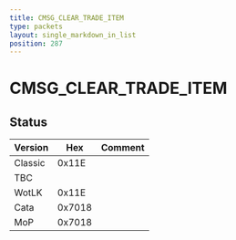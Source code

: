 ```yaml
---
title: CMSG_CLEAR_TRADE_ITEM
type: packets
layout: single_markdown_in_list
position: 287
---
```


# CMSG_CLEAR_TRADE_ITEM

## Status

Version    | Hex        | Comment
---------- | ---------- | ---------- 
Classic    | 0x11E      | 
TBC        |            | 
WotLK      | 0x11E      | 
Cata       | 0x7018     | 
MoP        | 0x7018     | 